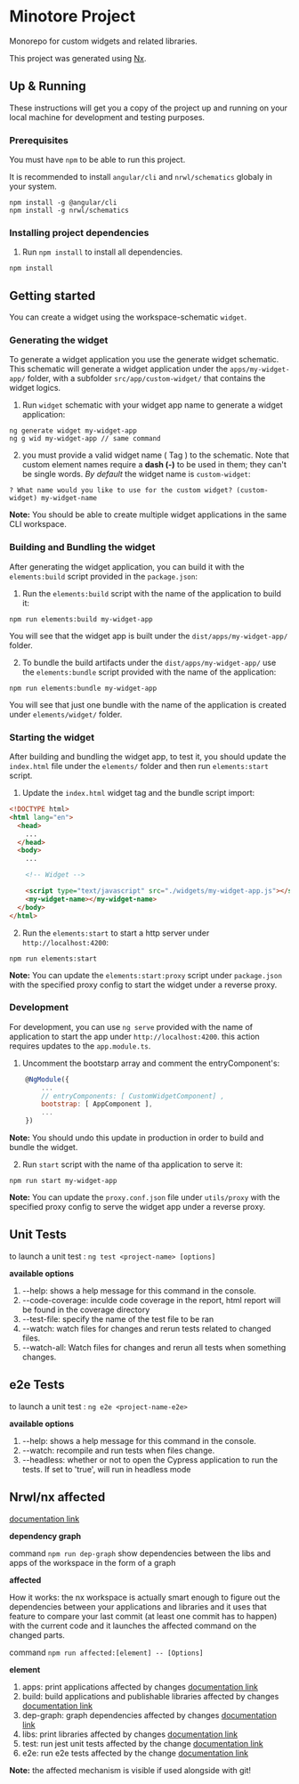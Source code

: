 # Minotore Project

Monorepo for custom widgets and related libraries.

This project was generated using [Nx](https://nx.dev).

## Up & Running

These instructions will get you a copy of the project up and running on your local machine for development and testing purposes.

### Prerequisites

You must have `npm` to be able to run this project.

It is recommended to install `angular/cli` and `nrwl/schematics` globaly in your system.

```
npm install -g @angular/cli
npm install -g nrwl/schematics
```

### Installing project dependencies

1. Run `npm install` to install all dependencies.

```
npm install
```

## Getting started

You can create a widget using the workspace-schematic `widget`.

### Generating the widget

To generate a widget application you use the generate widget schematic.
This schematic will generate a widget application under the `apps/my-widget-app/` folder, with a subfolder `src/app/custom-widget/` that contains the widget logics.

1. Run `widget` schematic with your widget app name to generate a widget application:

```
ng generate widget my-widget-app
ng g wid my-widget-app // same command
```

2. you must provide a valid widget name ( Tag ) to the schematic. Note that custom element names require a **dash (-)** to be used in them; they can't be single words. _By default_ the widget name is `custom-widget`:

```
? What name would you like to use for the custom widget? (custom-widget) my-widget-name
```

**Note:** You should be able to create multiple widget applications in the same CLI workspace.

### Building and Bundling the widget

After generating the widget application, you can build it with the `elements:build` script provided in the `package.json`:

1. Run the `elements:build` script with the name of the application to build it:

```
npm run elements:build my-widget-app
```

You will see that the widget app is built under the `dist/apps/my-widget-app/` folder.

2. To bundle the build artifacts under the `dist/apps/my-widget-app/` use the `elements:bundle` script provided with the name of the application:

```
npm run elements:bundle my-widget-app
```

You will see that just one bundle with the name of the application is created under `elements/widget/` folder.

### Starting the widget

After building and bundling the widget app, to test it, you should update the `index.html` file under the `elements/` folder and then run `elements:start` script.

1. Update the `index.html` widget tag and the bundle script import:

```html
<!DOCTYPE html>
<html lang="en">
  <head>
    ...
  </head>
  <body>
    ...

    <!-- Widget -->

    <script type="text/javascript" src="./widgets/my-widget-app.js"></script>
    <my-widget-name></my-widget-name>
  </body>
</html>
```

2. Run the `elements:start` to start a http server under `http://localhost:4200`:

```
npm run elements:start
```

**Note:** You can update the `elements:start:proxy` script under `package.json` with the specified proxy config to start the widget under a reverse proxy.

### Development

For development, you can use `ng serve` provided with the name of application to start the app under `http://localhost:4200`. this action requires updates to the `app.module.ts`.

1.  Uncomment the bootstarp array and comment the entryComponent's:

```javascript
    @NgModule({
        ...
        // entryComponents: [ CustomWidgetComponent] ,
        bootstrap: [ AppComponent ],
        ...
    })
```

**Note:** You should undo this update in production in order to build and bundle the widget.

2. Run `start` script with the name of tha application to serve it:

```
npm run start my-widget-app
```

**Note:** You can update the `proxy.conf.json` file under `utils/proxy` with the specified proxy config to serve the widget app under a reverse proxy.

## Unit Tests

to launch a unit test : `ng test <project-name> [options]`

**available options**

1. --help: shows a help message for this command in the console.
2. --code-coverage: inculde code coverage in the report, html report will be found in the coverage directory
3. --test-file: specify the name of the test file to be ran
4. --watch: watch files for changes and rerun tests related to changed files.
5. --watch-all: Watch files for changes and rerun all tests when something changes.

## e2e Tests

to launch a unit test : `ng e2e <project-name-e2e>`

**available options**

1. --help: shows a help message for this command in the console.
2. --watch: recompile and run tests when files change.
3. --headless: whether or not to open the Cypress application to run the tests. If set to 'true', will run in headless mode

## Nrwl/nx affected

[documentation link](https://nx.dev/api-npmscripts/)

**dependency graph**

command `npm run dep-graph` show dependencies between the libs and apps of the workspace in the form of a graph

**affected**

How it works: the nx workspace is actually smart enough to figure out the dependencies between your applications and
libraries and it uses that feature to compare your last commit (at least one commit has to happen) with the current code
and it launches the affected command on the changed parts.

command `npm run affected:[element] -- [Options]`

**element**

1. apps: print applications affected by changes [documentation link](https://nx.dev/api-npmscripts/affected-apps)
2. build: build applications and publishable libraries affected by changes [documentation link](https://nx.dev/api-npmscripts/affected-build)
3. dep-graph: graph dependencies affected by changes [documentation link](https://nx.dev/api-npmscripts/affected-dep-graph)
4. libs: print libraries affected by changes [documentation link](https://nx.dev/api-npmscripts/affected-libs)
5. test: run jest unit tests affected by the change [documentation link](https://nx.dev/api-npmscripts/affected-test)
6. e2e: run e2e tests affected by the change [documentation link](https://nx.dev/api-npmscripts/affected-e2e)

**Note:** the affected mechanism is visible if used alongside with git!
